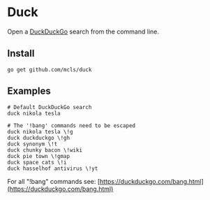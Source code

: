 # Duck

Open a [DuckDuckGo](https://duckduckgo.com) search from the command line.

## Install

```
go get github.com/mcls/duck
```

## Examples

```
# Default DuckDuckGo search
duck nikola tesla

# The '!bang' commands need to be escaped
duck nikola tesla \!g
duck duckduckgo \!gh
duck synonym \!t
duck chunky bacon \!wiki
duck pie town \!gmap
duck space cats \!i
duck hasselhof antivirus \!yt
```

For all "!bang" commands see: 
[https://duckduckgo.com/bang.html](https://duckduckgo.com/bang.html)


